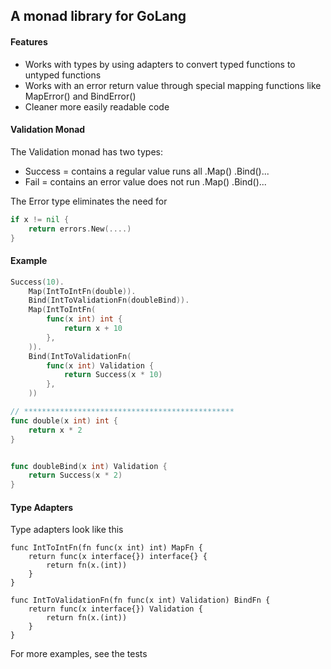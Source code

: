## A monad library for GoLang

#### Features

* Works with types by using adapters to convert typed functions to untyped functions
* Works with an error return value through special mapping functions like MapError() and BindError()
* Cleaner more easily readable code

#### Validation Monad

The Validation monad has two types:
* Success = contains a regular value runs all .Map() .Bind()...
* Fail = contains an error value does not run .Map() .Bind()...

The Error type eliminates the need for 
```go
if x != nil {
	return errors.New(....)
}
```

#### Example
```go
Success(10).
	Map(IntToIntFn(double)).
	Bind(IntToValidationFn(doubleBind)).
	Map(IntToIntFn(
		func(x int) int {
			return x + 10
		},
	)).
	Bind(IntToValidationFn(
		func(x int) Validation {
			return Success(x * 10)
		},
	))

// ***********************************************
func double(x int) int {
    return x * 2
}


func doubleBind(x int) Validation {
    return Success(x * 2)
}

```

#### Type Adapters

Type adapters look like this
```
func IntToIntFn(fn func(x int) int) MapFn {
	return func(x interface{}) interface{} {
		return fn(x.(int))
	}
}

func IntToValidationFn(fn func(x int) Validation) BindFn {
	return func(x interface{}) Validation {
		return fn(x.(int))
	}
}

```
For more examples, see the tests
